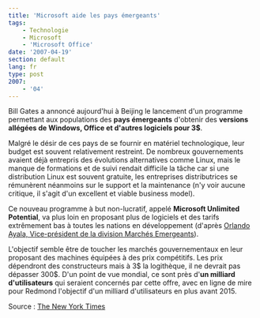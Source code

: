 ```yaml
---
title: 'Microsoft aide les pays émergeants'
tags:
    - Technologie
    - Microsoft
    - 'Microsoft Office'
date: '2007-04-19'
section: default
lang: fr
type: post
2007:
    - '04'
---
```


Bill Gates a annoncé aujourd'hui à Beijing le lancement d'un programme permettant aux populations des **pays émergeants** d'obtenir des **versions allégées de Windows, Office et d'autres logiciels pour 3$**.

Malgré le désir de ces pays de se fournir en matériel technologique, leur budget est souvent relativement restreint. De nombreux gouvernements avaient déjà entrepris des évolutions alternatives comme Linux, mais le manque de formations et de suivi rendait difficile la t&acirc;che car si une distribution Linux est souvent gratuite, les entreprises distributrices se rémunèrent néanmoins sur le support et la maintenance (n'y voir aucune critique, il s'agit d'un excellent et viable business model).

Ce nouveau programme à but non-lucratif, appelé **Microsoft Unlimited Potential**, va plus loin en proposant plus de logiciels et des tarifs extrêmement bas à toutes les nations en développement (d'après [Orlando Ayala, Vice-président de la division Marchés Emergeants](http://news.microsoft.com/exec/orlando-ayala/default.mspx/)).

L'objectif semble être de toucher les marchés gouvernementaux en leur proposant des machines équipées à des prix compétitifs. Les prix dépendront des constructeurs mais à 3$ la logithèque, il ne devrait pas dépasser 300$. D'un point de vue mondial, ce sont près d'**un milliard d'utilisateurs** qui seraient concernés par cette offre, avec en ligne de mire pour Redmond l'objectif d'un milliard d'utilisateurs en plus avant 2015.

Source&nbsp;: [The New York Times](https://myaccount.nytimes.com/auth/login?URI=www-nc.nytimes.com/2007/04/19/technology/19soft.html&amp;REFUSE_COOKIE_ERROR=SHOW_ERROR)